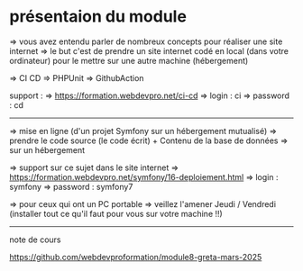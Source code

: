 # présentaion du module 

=> vous avez entendu parler de nombreux concepts pour réaliser une site internet
=> le but c'est de prendre un site internet codé en local (dans votre ordinateur) pour le mettre sur une autre machine (hébergement)


=> CI CD 
=> PHPUnit 
=> GithubAction 


support : => https://formation.webdevpro.net/ci-cd
=> login : ci
=> password : cd


-------------------

=> mise en ligne  (d'un projet Symfony sur un hébergement mutualisé)
    => prendre le code source (le code écrit) + Contenu de la base de données 
    => sur un hébergement 

=> support sur ce sujet dans le site internet 
=> https://formation.webdevpro.net/symfony/16-deploiement.html
=> login : symfony
=> password : symfony7

=> pour ceux qui ont un PC portable => veillez l'amener Jeudi / Vendredi (installer tout ce qu'il faut pour vous sur votre machine !!)

---------

note de cours 

<https://github.com/webdevproformation/module8-greta-mars-2025>
